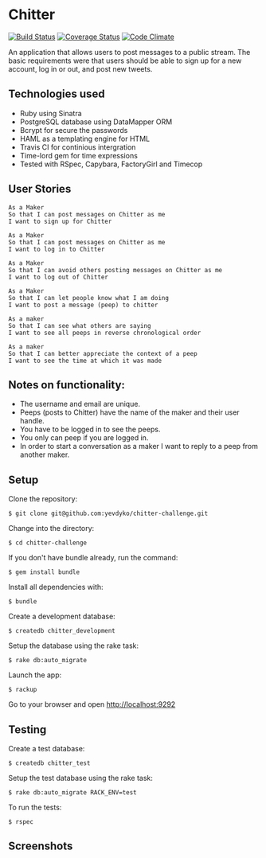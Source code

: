 # Chitter

[![Build Status](https://travis-ci.org/yevdyko/chitter.svg?branch=master)](https://travis-ci.org/yevdyko/chitter)  [![Coverage Status](https://coveralls.io/repos/github/yevdyko/chitter/badge.svg?branch=master)](https://coveralls.io/github/yevdyko/chitter?branch=master)  [![Code Climate](https://codeclimate.com/github/yevdyko/chitter/badges/gpa.svg)](https://codeclimate.com/github/yevdyko/chitter)

An application that allows users to post messages to a public stream. The basic requirements were that users should be able to sign up for a new account, log in or out, and post new tweets.

## Technologies used

- Ruby using Sinatra
- PostgreSQL database using DataMapper ORM
- Bcrypt for secure the passwords
- HAML as a templating engine for HTML
- Travis CI for continious intergration
- Time-lord gem for time expressions
- Tested with RSpec, Capybara, FactoryGirl and Timecop

## User Stories

```
As a Maker
So that I can post messages on Chitter as me
I want to sign up for Chitter

As a Maker
So that I can post messages on Chitter as me
I want to log in to Chitter

As a Maker
So that I can avoid others posting messages on Chitter as me
I want to log out of Chitter

As a Maker
So that I can let people know what I am doing
I want to post a message (peep) to chitter

As a maker
So that I can see what others are saying
I want to see all peeps in reverse chronological order

As a maker
So that I can better appreciate the context of a peep
I want to see the time at which it was made
```

## Notes on functionality:

* The username and email are unique.
* Peeps (posts to Chitter) have the name of the maker and their user handle.
* You have to be logged in to see the peeps.
* You only can peep if you are logged in.
* In order to start a conversation as a maker I want to reply to a peep from another maker.

## Setup

Clone the repository:

    $ git clone git@github.com:yevdyko/chitter-challenge.git

Change into the directory:

    $ cd chitter-challenge

If you don't have bundle already, run the command:

    $ gem install bundle

Install all dependencies with:

    $ bundle

Create a development database:

    $ createdb chitter_development

Setup the database using the rake task:

    $ rake db:auto_migrate

Launch the app:

    $ rackup

Go to your browser and open [http://localhost:9292](http://localhost:9292)

## Testing

Create a test database:

    $ createdb chitter_test

Setup the test database using the rake task:

    $ rake db:auto_migrate RACK_ENV=test

To run the tests:

    $ rspec

## Screenshots
